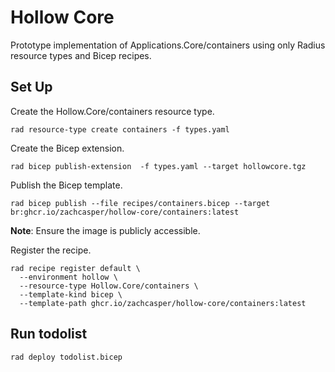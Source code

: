 # Hollow Core

Prototype implementation of Applications.Core/containers using only Radius resource types and Bicep recipes.

## Set Up

Create the Hollow.Core/containers resource type.
```
rad resource-type create containers -f types.yaml
```
Create the Bicep extension.
```
rad bicep publish-extension  -f types.yaml --target hollowcore.tgz
```
Publish the Bicep template.
```
rad bicep publish --file recipes/containers.bicep --target br:ghcr.io/zachcasper/hollow-core/containers:latest
```
**Note**: Ensure the image is publicly accessible.

Register the recipe.
```
rad recipe register default \
  --environment hollow \
  --resource-type Hollow.Core/containers \
  --template-kind bicep \
  --template-path ghcr.io/zachcasper/hollow-core/containers:latest
```

## Run todolist
```
rad deploy todolist.bicep
```